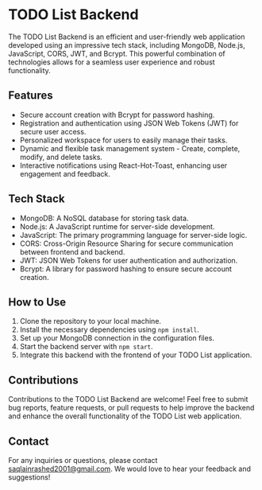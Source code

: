 # TODO List Backend

The TODO List Backend is an efficient and user-friendly web application developed using an impressive tech stack, including MongoDB, Node.js, JavaScript, CORS, JWT, and Bcrypt. This powerful combination of technologies allows for a seamless user experience and robust functionality.

## Features

- Secure account creation with Bcrypt for password hashing.
- Registration and authentication using JSON Web Tokens (JWT) for secure user access.
- Personalized workspace for users to easily manage their tasks.
- Dynamic and flexible task management system - Create, complete, modify, and delete tasks.
- Interactive notifications using React-Hot-Toast, enhancing user engagement and feedback.

## Tech Stack

- MongoDB: A NoSQL database for storing task data.
- Node.js: A JavaScript runtime for server-side development.
- JavaScript: The primary programming language for server-side logic.
- CORS: Cross-Origin Resource Sharing for secure communication between frontend and backend.
- JWT: JSON Web Tokens for user authentication and authorization.
- Bcrypt: A library for password hashing to ensure secure account creation.

## How to Use

1. Clone the repository to your local machine.
2. Install the necessary dependencies using `npm install`.
3. Set up your MongoDB connection in the configuration files.
4. Start the backend server with `npm start`.
5. Integrate this backend with the frontend of your TODO List application.

## Contributions

Contributions to the TODO List Backend are welcome! Feel free to submit bug reports, feature requests, or pull requests to help improve the backend and enhance the overall functionality of the TODO List web application.

## Contact

For any inquiries or questions, please contact [saqlainrashed2001@gmail.com](mailto:your-email-address). We would love to hear your feedback and suggestions!
